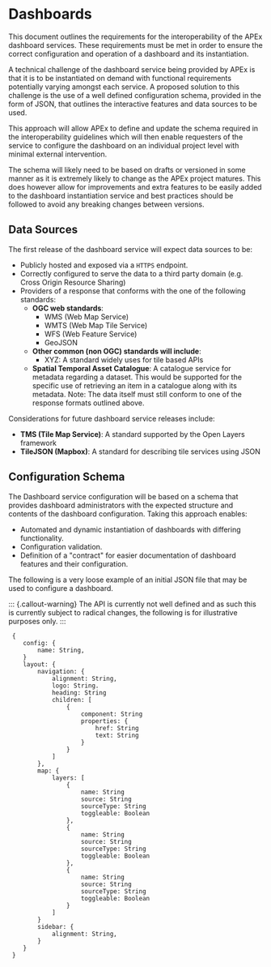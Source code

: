 # Dashboards

This document outlines the requirements for the interoperability of the APEx dashboard services. These requirements must be met in order to ensure the correct configuration and operation of a dashboard and its instantiation.

A technical challenge of the dashboard service being provided by APEx is that it is to be instantiated on demand with functional requirements potentially varying amongst each service. A proposed solution to this challenge is the use of a well defined configuration schema, provided in the form of JSON, that outlines the interactive features and data sources to be used.

This approach will allow APEx to define and update the schema required in the interoperability guidelines which will then enable requesters of the service to configure the dashboard on an individual project level with minimal external intervention.

The schema will likely need to be based on drafts or versioned in some manner as it is extremely likely to change as the APEx project matures. This does however allow for improvements and extra features to be easily added to the dashboard instantiation service and best practices should be followed to avoid any breaking changes between versions.

## Data Sources

The first release of  the dashboard service will expect data sources to be:

- Publicly hosted and exposed via a `HTTPS` endpoint.
- Correctly configured to serve the data to a third party domain (e.g. Cross Origin Resource Sharing)
- Providers of a response that conforms with the one of the following standards:
    - **OGC web standards**:
        - WMS (Web Map Service)
        - WMTS (Web Map Tile Service)
        - WFS (Web Feature Service)
        - GeoJSON
    - **Other common (non OGC) standards will include**: 
        - XYZ: A standard widely uses for tile based APIs
    - **Spatial Temporal Asset Catalogue**: A catalogue service for metadata regarding a dataset. This would be supported for the specific  use of retrieving an item in a catalogue along with its metadata. Note: The data itself must still conform to one of the response formats outlined above.

Considerations for future dashboard service releases include:

- **TMS (Tile Map Service)**: A standard supported by the Open Layers framework
- **TileJSON (Mapbox)**: A standard for describing tile services using JSON

## Configuration Schema 

The Dashboard service configuration will be based on a schema that provides dashboard administrators with the expected structure and contents of the dashboard configuration. Taking this approach enables:

- Automated and dynamic instantiation of dashboards with differing functionality.
- Configuration validation.
- Definition of a "contract" for easier documentation of dashboard features and their configuration.

The following is a very loose example of an initial JSON file that may be used to configure a dashboard. 

::: {.callout-warning}
The API is currently not well defined and as such this is currently subject to radical changes, the following is for illustrative purposes only. 
:::

```
 {
    config: {
        name: String,
    }
    layout: {
        navigation: {
            alignment: String,
            logo: String.
            heading: String
            children: [
                {
                    component: String
                    properties: {
                        href: String
                        text: String
                    }
                }
            ]
        },
        map: {
            layers: [
                {
                    name: String
                    source: String
                    sourceType: String
                    toggleable: Boolean
                },
                {
                    name: String
                    source: String
                    sourceType: String
                    toggleable: Boolean
                },
                {
                    name: String
                    source: String
                    sourceType: String
                    toggleable: Boolean
                }
            ]
        }
        sidebar: {
            alignment: String,
        }
    }
 }
```